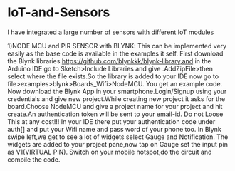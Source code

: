 # IoT-and-Sensors
I have integrated a large number of sensors with different IoT modules

1)NODE MCU and PIR SENSOR with BLYNK:
This can be implemented very easily as the base code is available in the examples it self.
First download the Blynk libraries https://github.com/blynkkk/blynk-library,and in the Arduino IDE go to Sketch>Include Libraries and give .AddZipFile>then select where the file exists.So the library is added to your IDE now go to file>examples>blynk>Boards_Wifi>NodeMCU.
You get an example code.
Now download the Blynk App in your smartphone.Login/Signup using your credentials and give new project.While creating new project it asks for the board.Choose NodeMCU and give a project name for your project and hit create.An authentication token will be sent to your email-id.
Do not Loose This at any cost!!!
In your IDE there put your authentication code under auth[] and put your Wifi name and pass word of your phone too.
In Blynk swipe left,we get to see a lot of widgets select Gauge and Notification.
The widgets are added to your project pane,now tap on Gauge set the input pin as V1(VIRTUAL PIN).
Switch on your mobile hotspot,do the circuit and compile the code.
